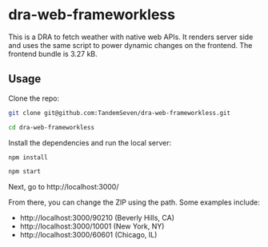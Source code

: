   # dra-web-frameworkless

This is a DRA to fetch weather with native web APIs. It renders server side and
uses the same script to power dynamic changes on the frontend. The frontend
bundle is 3.27 kB.

## Usage

Clone the repo:

```bash
git clone git@github.com:TandemSeven/dra-web-frameworkless.git

cd dra-web-frameworkless
```

Install the dependencies and run the local server:

```bash
npm install

npm start
```

Next, go to http://localhost:3000/

From there, you can change the ZIP using the path. Some examples include:

- http://localhost:3000/90210 (Beverly Hills, CA)
- http://localhost:3000/10001 (New York, NY)
- http://localhost:3000/60601 (Chicago, IL)
